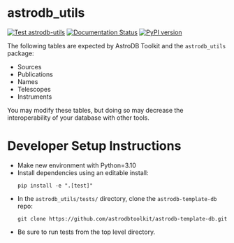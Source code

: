 # astrodb_utils
[![Test astrodb-utils](https://github.com/astrodbtoolkit/astrodb-scripts/actions/workflows/run_tests.yml/badge.svg)](https://github.com/astrodbtoolkit/astrodb-scripts/actions/workflows/run_tests.yml)
[![Documentation Status](https://readthedocs.org/projects/astrodb-scripts/badge/?version=latest)](https://astrodb-scripts.readthedocs.io/en/latest/?badge=latest)
[![PyPI version](https://badge.fury.io/py/astrodb-scripts.svg)](https://badge.fury.io/py/astrodb-utils)

The following tables are expected by AstroDB Toolkit and the `astrodb_utils` package:
- Sources
- Publications
- Names
- Telescopes
- Instruments

You may modify these tables, but doing so may decrease the interoperability of your database with other tools.

# Developer Setup Instructions
- Make new environment with Python=3.10
- Install dependencies using an editable install:
  ```
  pip install -e ".[test]"
  ```
- In the `astrodb_utils/tests/` directory, clone the `astrodb-template-db` repo:
  ```
  git clone https://github.com/astrodbtoolkit/astrodb-template-db.git
  ```
- Be sure to run tests from the top level directory.
